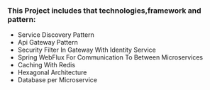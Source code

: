 ### This Project includes that technologies,framework and pattern:
<ul>
<li>Service Discovery Pattern</li>
<li>Api Gateway Pattern</li>
<li>Security Filter In Gateway With Identity Service</li>
<li>Spring WebFlux For Communication To Between Microservices</li>
<li>Caching With Redis</li>
<li>Hexagonal Architecture</li>
<li>Database per Microservice</li>
</ul>

